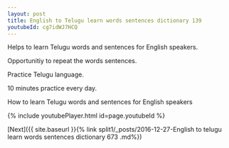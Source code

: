 ```yaml
---
layout: post
title: English to Telugu learn words sentences dictionary 139 
youtubeId: cg7idWJ7HCQ
---
```

 
 
Helps to learn Telugu words and sentences for English speakers.

Opportunitiy to repeat the words sentences. 

Practice Telugu language. 
 
10 minutes practice every day. 
 
How to learn Telugu words and sentences for English speakers 
 
{% include youtubePlayer.html id=page.youtubeId %}
 
 
[Next]({{ site.baseurl }}{% link  split1/_posts/2016-12-27-English to telugu learn words sentences dictionary 673 .md%})
 
